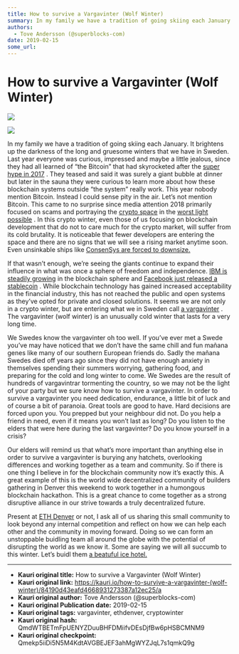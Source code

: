 ```yaml
---
title: How to survive a Vargavinter (Wolf Winter)
summary: In my family we have a tradition of going skiing each January. It brightens up the darkness of the long and gruesome winters that we have in Sweden. Last year everyone was curious, impressed and maybe a little jealous, since they had all learned of “the Bitcoin” that had skyrocketed after the super hype in 2017 . They teased and said it was surely a giant bubble at dinner but later in the sauna they were curious to learn more about how these blockchain systems outside “the system” really work. T
authors:
  - Tove Andersson (@superblocks-com)
date: 2019-02-15
some_url: 
---
```


# How to survive a Vargavinter (Wolf Winter)

![](https://ipfs.infura.io/ipfs/QmZLjKtjCmp42WX9bfkyKnWHr2cgVZ7gMPKQRTNHJgpPdN)


![](https://ipfs.infura.io/ipfs/QmSX3VPv9NM8PPaArTv12ud2hw1NkpAdsbbCvTcLeYrHmv)

In my family we have a tradition of going skiing each January. It brightens up the darkness of the long and gruesome winters that we have in Sweden. Last year everyone was curious, impressed and maybe a little jealous, since they had all learned of “the Bitcoin” that had skyrocketed after the 
[super hype in 2017](https://www.nytimes.com/2018/01/13/style/bitcoin-millionaires.html)
 . They teased and said it was surely a giant bubble at dinner but later in the sauna they were curious to learn more about how these blockchain systems outside “the system” really work. This year nobody mention Bitcoin. Instead I could sense pity in the air. Let’s not mention Bitcoin.
This came to no surprise since media attention 2018 primarily focused on scams and portraying the 
[crypto space](https://news.yahoo.com/yep-bitcoin-bubble-popped-113013321.html?guccounter=1)
 in the 
[worst light possible](https://breakermag.com/trapped-at-sea-with-cryptos-nouveau-riche/?fbclid=IwAR1Cj61733T2VVk6Ggcv643dkSayaJhh17c2n1gghDxV9hozCV346pyEZ44)
 .
In this crypto winter, even those of us focusing on blockchain development that do not to care much for the crypto market, will suffer from its cold brutality. It is noticeable that fewer developers are entering the space and there are no signs that we will see a rising market anytime soon. Even unsinkable ships like 
[ConsenSys are forced to downsize.](https://www.forbes.com/sites/billybambrough/2018/12/05/bitcoin-bear-market-and-crypto-winter-sparks-ethereum-changes/amp/)
 
If that wasn’t enough, we’re seeing the giants continue to expand their influence in what was once a sphere of freedom and independence. 
[IBM is steadily growing](https://bitcoinexchangeguide.com/nestle-affirms-ibm-food-trust-blockchain-initiative-will-expand-in-2019)
 in the blockchain sphere and 
[Facebook just released a stablecoin](https://www.bloomberg.com/opinion/articles/2018-12-24/facebook-s-mark-zuckerberg-uses-blockchain-for-his-own-ends)
 . While blockchain technology has gained increased acceptability in the financial industry, this has not reached the public and open systems as they’ve opted for private and closed solutions.
It seems we are not only in a crypto winter, but are entering what we in Sweden call 
[a vargavinter](https://blogs.transparent.com/swedish/a-really-cold-swedish-winter-en-riktig-vargavinter/)
 . The vargavinter (wolf winter) is an unusually cold winter that lasts for a very long time.

We Swedes know the vargavinter oh too well. If you’ve ever met a Swede you’ve may have noticed that we don’t have the same chill and fun mañana genes like many of our southern European friends do. Sadly the mañana Swedes died off years ago since they did not have enough anxiety in themselves spending their summers worrying, gathering food, and preparing for the cold and long winter to come. We Swedes are the result of hundreds of vargavintrar tormenting the country, so we may not be the light of your party but we sure know how to survive a vargavinter. In order to survive a vargavinter you need dedication, endurance, a little bit of luck and of course a bit of paranoia.
Great tools are good to have. Hard decisions are forced upon you. You prepped but your neighbour did not. Do you help a friend in need, even if it means you won’t last as long? Do you listen to the elders that were here during the last vargavinter? Do you know yourself in a crisis?

Our elders will remind us that what’s more important than anything else in order to survive a vargavinter is burying any hatchets, overlooking differences and working together as a team and community. So if there is one thing I believe in for the blockchain community now it’s exactly this.
A great example of this is the world wide decentralized community of builders gathering in Denver this weekend to work together in a humongous blockchain hackathon. This is a great chance to come together as a strong disruptive alliance in our strive towards a truly decentralized future.

Present at 
[ETH Denver](https://www.ethdenver.com/)
 or not, I ask all of us sharing this small community to look beyond any internal competition and reflect on how we can help each other and the community in moving forward. Doing so we can form an unstoppable buidling team all around the globe with the potential of disrupting the world as we know it.
Some are saying we will all succumb to this winter. Let’s buidl them 
[a beatuful ice hotel.](https://www.goodhousekeeping.com/uk/lifestyle/travel/g26005891/icehotel-sweden-holidays/)
 



---

- **Kauri original title:** How to survive a Vargavinter (Wolf Winter)
- **Kauri original link:** https://kauri.io/how-to-survive-a-vargavinter-(wolf-winter)/84190d43eafd4668931273387a12ec25/a
- **Kauri original author:** Tove Andersson (@superblocks-com)
- **Kauri original Publication date:** 2019-02-15
- **Kauri original tags:** vargavinter, ethdenver, cryptowinter
- **Kauri original hash:** QmdWTBETmFpUENYZDuuBHFDMiifvDEsDjfBw6pHSBCMNM9
- **Kauri original checkpoint:** Qmekp5iiDi5N5M4KdtAVGBEJEF3ahMgWYZJqL7s1qmkQ9g



